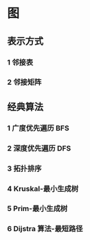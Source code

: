 # 图

## 表示方式

### 1 邻接表



### 2 邻接矩阵



## 经典算法

### 1 广度优先遍历 BFS



### 2 深度优先遍历 DFS



### 3 拓扑排序



### 4 Kruskal-最小生成树 



### 5 Prim-最小生成树 



### 6 Dijstra 算法-最短路径





